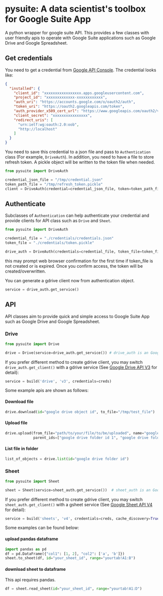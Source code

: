 # pysuite: A data scientist's toolbox for Google Suite App
A python wrapper for google suite API. This provides a few classes with user friendly apis to operate with Google Suite
applications such as Google Drive and Google Spreadsheet.

## Get credentials
You need to get a credential from 
<a href=https://console.developers.google.com/apis/dashboard>Google API Console</a>. The credential looks like:

```json
{
  "installed": {
    "client_id": "xxxxxxxxxxxxxxxxx.apps.googleusercontent.com",
    "project_id": "xxxxxxxxxxxxx-xxxxxxxxxxxx",
    "auth_uri": "https://accounts.google.com/o/oauth2/auth",
    "token_uri": "https://oauth2.googleapis.com/token",
    "auth_provider_x509_cert_url": "https://www.googleapis.com/oauth2/v1/certs",
    "client_secret": "xxxxxxxxxxxxxxxx",
    "redirect_uris": [
      "urn:ietf:wg:oauth:2.0:oob",
      "http://localhost"
    ]
  }
}
```
You need to save this credential to a json file and pass to `Authentication` class (For example, `DriveAuth`). 
In addition, you need to have a file to store refresh token. A pickle object will be written to the token file when 
needed.
```python
from pysuite import DriveAuth

credential_json_file = "/tmp/credential.json"
token_path_file = "/tmp/refresh_token.pickle"
client = DriveAuth(credential=credential_json_file, token=token_path_file)
```

## Authenticate

Subclasses of `Authentication` can help authenticate your credential and provide clients for API class such as `Drive` and 
`Sheet`. 
```python
from pysuite import DriveAuth

credential_file = "./credentials/credentials.json"
token_file = "./credentials/token.pickle"

drive_auth = DriveAuth(credentials=credential_file, token_file=token_file)
```
this may prompt web browser confirmation for the first time if token_file is not created or is expired. Once you confirm
access, the token will be created/overwritten.

You can generate a gdrive client now from authentication object.
```python
service = drive_auth.get_service()
```

## API
API classes aim to provide quick and simple access to Google Suite App such as Google Drive and Google Spreadsheet. 

### Drive

```python
from pysuite import Drive

drive = Drive(service=drive_auth.get_service()) # drive_auth is an GoogleDriveAuth class
```

If you prefer different method to create gdrive client, you may switch `drive_auth.get_client()` with a gdrive service 
(See <a href=https://developers.google.com/drive/api/v3/quickstart/python>Google Drive API V3</a> for detail):
```python
service = build('drive', 'v3', credentials=creds)
```

Some example apis are shown as follows:

#### Download file
```python
drive.download(id="google drive object id", to_file="/tmp/test_file")
```
#### Upload file
```python
drive.upload(from_file="path/to/your/file/to/be/uploaded", name="google_drive_file_name", 
             parent_ids=["google drive folder id 1", "google drive folder id 2"])
```
#### List file in folder
```python
list_of_objects = drive.list(id="google drive folder id")
```

### Sheet
```python
from pysuite import Sheet

sheet = Sheet(service=sheet_auth.get_service())  # sheet_auth is an GoogleSheetAuth class
```

If you prefer different method to create gdrive client, you may switch `sheet_auth.get_client()` with a gsheet service 
(See <a href=https://developers.google.com/sheets/api/quickstart/python>Google Sheet API V4</a> for detail):
```python
service = build('sheets', 'v4', credentials=creds, cache_discovery=True)
```

Some examples can be found below:
#### upload pandas dataframe

```python
import pandas as pd 
df = pd.DataFrame({"col1": [1, 2], "col2": ['a', 'b']})
sheet.to_sheet(df, id="your_sheet_id", range="yourtab!A1:B")
```

#### download sheet to dataframe
This api requires pandas.
```python
df = sheet.read_sheet(id="your_sheet_id", range="yourtab!A1:D")
```
